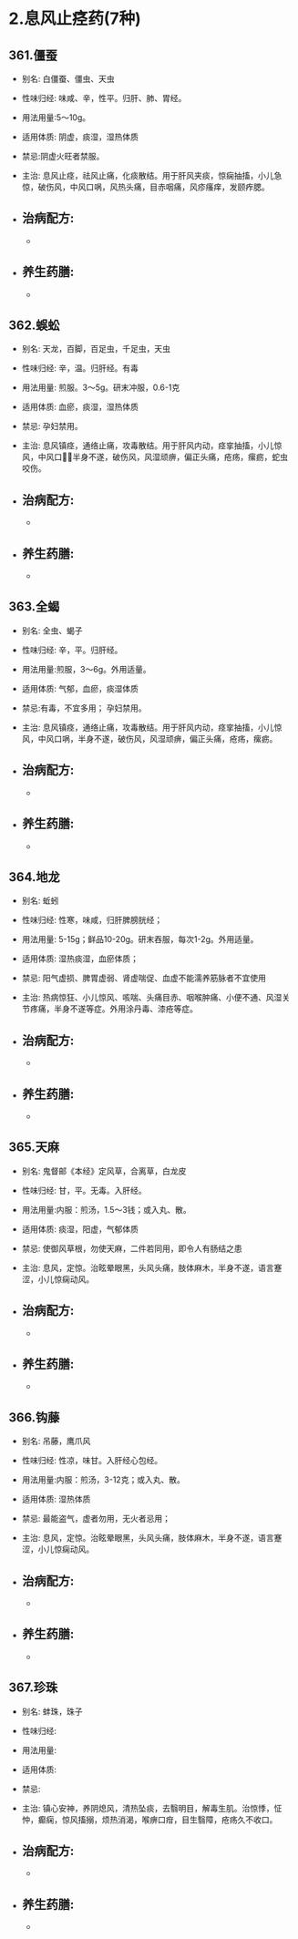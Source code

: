 # 2.息风止痉药(7种)


## 361.僵蚕

- 别名: 白僵蚕、僵虫、天虫
- 性味归经: 味咸、辛，性平。归肝、肺、胃经。
- 用法用量:5～10g。
- 适用体质: 阴虚，痰湿，湿热体质
- 禁忌:阴虚火旺者禁服。 

- 主治: 息风止痉，祛风止痛，化痰散结。用于肝风夹痰，惊痫抽搐，小儿急惊，破伤风，中风口㖞，风热头痛，目赤咽痛，风疹瘙痒，发颐痄腮。
- 治病配方: 
  - 
  - 
  
- 养生药膳: 
  - 
  - 


## 362.蜈蚣

- 别名: 天龙，百脚，百足虫，千足虫，天虫
- 性味归经: 辛，温。归肝经。有毒
- 用法用量:  煎服。3～5g。研末冲服，0.6-1克
- 适用体质: 血瘀，痰湿，湿热体质
- 禁忌: 孕妇禁用。

- 主治: 息风镇痉，通络止痛，攻毒散结。用于肝风内动，痉挛抽搐，小儿惊风，中风口，半身不遂，破伤风，风湿顽痹，偏正头痛，疮疡，瘰疬，蛇虫咬伤。
- 治病配方: 
  - 
  - 
  
- 养生药膳: 
  - 
  - 



## 363.全蝎

- 别名: 全虫、蝎子
- 性味归经: 辛，平。归肝经。
- 用法用量:煎服，3～6g。外用适量。
- 适用体质: 气郁，血瘀，痰湿体质
- 禁忌:有毒，不宜多用； 孕妇禁用。

- 主治: 息风镇痉，通络止痛，攻毒散结。用于肝风内动，痉挛抽搐，小儿惊风，中风口㖞，半身不遂，破伤风，风湿顽痹，偏正头痛，疮疡，瘰疬。
- 治病配方: 
  - 
  - 
  
- 养生药膳: 
  - 
  - 


## 364.地龙

- 别名: 蚯蚓
- 性味归经: 性寒，味咸，归肝脾膀胱经；
- 用法用量: 5-15g；鲜品10-20g。研末吞服，每次1-2g。外用适量。
- 适用体质: 湿热痰湿，血瘀体质；
- 禁忌: 阳气虚损、脾胃虚弱、肾虚喘促、血虚不能濡养筋脉者不宜使用

- 主治: 热病惊狂、小儿惊风、咳喘、头痛目赤、咽喉肿痛、小便不通、风湿关节疼痛，半身不遂等症。外用涂丹毒、漆疮等症。
- 治病配方: 
  - 
  - 
  
- 养生药膳: 
  - 
  - 


## 365.天麻

- 别名: 鬼督邮《本经》定风草，合离草，白龙皮
- 性味归经: 甘，平。无毒。入肝经。
- 用法用量:内服：煎汤，1.5～3钱；或入丸、散。
- 适用体质: 痰湿，阳虚，气郁体质
- 禁忌: 使御风草根，勿使天麻，二件若同用，即令人有肠结之患

- 主治: 息风，定惊。治眩晕眼黑，头风头痛，肢体麻木，半身不遂，语言蹇涩，小儿惊痫动风。
- 治病配方: 
  - 
  - 
  
- 养生药膳: 
  - 
  - 

## 366.钩藤

- 别名: 吊藤，鹰爪风
- 性味归经: 性凉，味甘。入肝经心包经。
- 用法用量:内服：煎汤，3-12克；或入丸、散。
- 适用体质: 湿热体质
- 禁忌: 最能盗气，虚者勿用，无火者忌用；

- 主治: 息风，定惊。治眩晕眼黑，头风头痛，肢体麻木，半身不遂，语言蹇涩，小儿惊痫动风。
- 治病配方: 
  - 
  - 
  
- 养生药膳: 
  - 
  - 


## 367.珍珠

- 别名: 蚌珠，珠子
- 性味归经: 
- 用法用量:
- 适用体质: 
- 禁忌: 

- 主治: 镇心安神，养阴熄风，清热坠痰，去翳明目，解毒生肌。治惊悸，怔忡，癫痫，惊风搐搦，烦热消渴，喉痹口疳，目生翳障，疮疡久不收口。
- 治病配方: 
  - 
  - 
  
- 养生药膳: 
  - 
  - 








